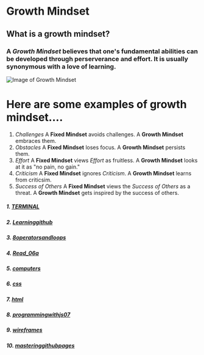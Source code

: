 # Growth Mindset

## What is a growth mindset?
### A *Growth Mindset* believes that one's fundamental abilities can be developed through perserverance and effort. It is usually synonymous with a love of learning.

![Image of Growth Mindset](https://3kllhk1ibq34qk6sp3bhtox1-wpengine.netdna-ssl.com/wp-content/uploads/NewGrowthMindset2.png)



# Here are some examples of growth mindset....

1. *Challenges*  A **Fixed Mindset** avoids challenges. A **Growth Mindset** embraces them.  
3. *Obstacles*   A **Fixed Mindset** loses focus. A **Growth Mindset** persists them. 
5. *Effort*      A **Fixed Mindset** views *Effort* as fruitless. A **Growth Mindset** looks at it as "no pain, no gain." 
6. *Criticism*   A **Fixed Mindset** ignores *Criticism*. A **Growth Mindset** learns from criticsim. 
7. *Success of Others* A **Fixed Mindset** views the *Success of Others* as a threat. A **Growth Mindset** gets inspired by the success of others. 


##### 1. [TERMINAL](Terminal.md)
##### 2. [Learninggithub](Learninggithub.md)
##### 3. [8operatorsandloops](8operatorsandloops.md)
##### 4. [Read_06a](Read_06a.md)
##### 5. [computers](computers.md)
##### 6. [css](css.md)
##### 7. [html](html.md)
##### 8. [programmingwithjs07](programmingwithjs07.md)
##### 9. [wireframes](wireframes.md)
##### 10. [masteringgithubpages](masteringghpages.md)
